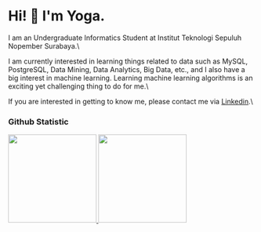 # Hi! 👋 I'm Yoga.

I am an Undergraduate Informatics Student at Institut Teknologi Sepuluh Nopember Surabaya.\

I am currently interested in learning things related to data such as MySQL, PostgreSQL, Data Mining, Data Analytics, Big Data, etc., and I also have a big interest in machine learning. Learning machine learning algorithms is an exciting yet challenging thing to do for me.\

If you are interested in getting to know me, please contact me via [Linkedin](https://www.linkedin.com/in/gede-yoga-arisudana-81a52a1bb/).\

### Github Statistic
<p align="left">
<a href="https://github.com/yogarsdna">
  <img height="180em" src="https://github-readme-stats-eight-theta.vercel.app/api?username=yogarsdna&show_icons=true&theme=algolia&include_all_commits=true&count_private=true"/>
  <img height="180em" src="https://github-readme-stats-eight-theta.vercel.app/api/top-langs/?username=yogarsdna&layout=compact&langs_count=8&theme=algolia"/>
</a>
</p>
